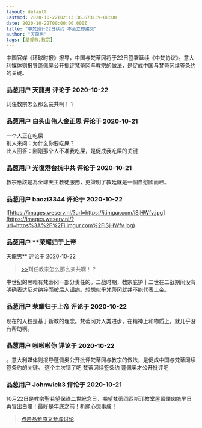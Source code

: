 ```yaml
---
layout: default
Lastmod: 2020-10-22T02:13:36.673139+00:00
date: 2020-10-22T00:00:00.000Z
title: "中梵预计22日续约 不会立即建交"
author: "天龍男"
tags: [基督教,教宗]
---
```


中国官媒《环球时报》报导，中国与梵蒂冈将于22日签署延续《中梵协议》。意大利媒体则报导蓬佩奥公开批评梵蒂冈与教宗的做法，是促成中国与梵蒂冈续签条约的关键。

            
### 品葱用户 **天龍男** 评论于 2020-10-22
        
㺫任教宗怎么那么亲共啊！？
        


            
### 品葱用户 **白头山伟人金正恩** 评论于 2020-10-21
        
一个人正在吃屎  
别人来问：为什么你要吃屎？  
此人回答：刚刚那个人不准我吃屎，是促成我吃屎的关键
        


            
### 品葱用户 **光復港台抗中共** 评论于 2020-10-21
        
教宗應該是為全球天主教徒服務，更證明了教廷就是一個自慰國而已。
        


            
### 品葱用户 **baozi3344** 评论于 2020-10-22
        
![https://images.weserv.nl/?url=https://i.imgur.com/iSjHWfv.jpg](https://images.weserv.nl/?url=https%3A%2F%2Fi.imgur.com%2FiSjHWfv.jpg)
        


            
### 品葱用户 **荣耀归于上帝 
天龍男** 评论于 2020-10-22
        
> [\>>]( "/article/item_id-522117#")㺫任教宗怎么那么亲共啊！？

  
中世纪的黑暗有梵蒂冈一部分责任的。二战时期，教宗庇护十二世在二战期间没有明确表达反对纳粹而被后人诟病。想想似乎梵蒂冈就并不能代表上帝。
        


            
### 品葱用户 **荣耀归于上帝** 评论于 2020-10-22
        
现在的人权是基于新教的理念。梵蒂冈对人类进步，在精神上和物质上，就几乎没有帮助啊。
        


            
### 品葱用户 **啦啦啦你** 评论于 2020-10-22
        
。意大利媒体则报导蓬佩奥公开批评梵蒂冈与教宗的做法，是促成中国与梵蒂冈续签条约的关键。 这个主次错了吧 梵蒂冈续签条约 蓬佩奥才公开批评吧
        


            
### 品葱用户 **Johnwick3** 评论于 2020-10-21
        
10月22日是教宗聖若望保祿二世紀念日，期望梵蒂岡西斯汀教堂屋頂煙囪能早日再冒出白煙！最好是年底之前！祈願心想事成！
        






> [点击品葱原文参与讨论](https://pincong.rocks/article/25356)


